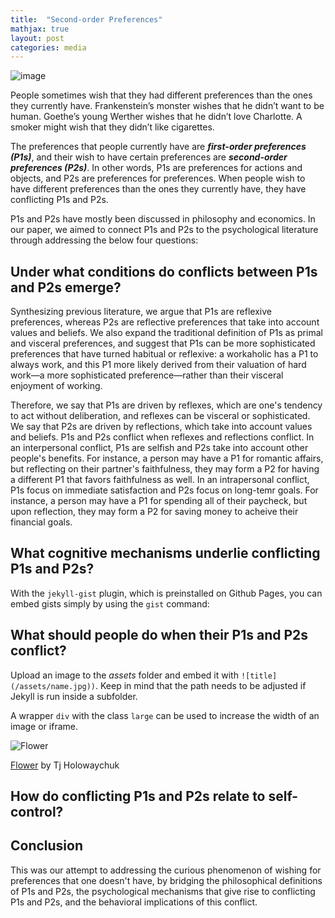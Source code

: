 ```yaml
---
title:  "Second-order Preferences"
mathjax: true
layout: post
categories: media
---
```


![image](https://user-images.githubusercontent.com/92596882/214614676-acd75995-0100-4673-bbff-8efbb4bb4162.png)

People sometimes wish that they had different preferences than the ones they currently have. Frankenstein’s monster wishes that he didn’t want to be human. Goethe’s young Werther wishes that he didn’t love Charlotte. A smoker might wish that they didn’t like cigarettes. 

The preferences that people currently have are **_first-order preferences (P1s)_**, and their wish to have certain preferences are **_second-order preferences (P2s)_**. In other words, P1s are preferences for actions and objects, and P2s are preferences for preferences. When people wish to have different preferences than the ones they currently have, they have conflicting P1s and P2s. 

P1s and P2s have mostly been discussed in philosophy and economics. In our paper, we aimed to connect P1s and P2s to the psychological literature through addressing the below four questions:

## Under what conditions do conflicts between P1s and P2s emerge?

Synthesizing previous literature, we argue that P1s are reflexive preferences, whereas P2s are reflective preferences that take into account values and beliefs. We also expand the traditional definition of P1s as primal and visceral preferences, and suggest that P1s can be more sophisticated preferences that have turned habitual or reflexive: a workaholic has a P1 to always work, and this P1 more likely derived from their valuation of hard work—a more sophisticated preference—rather than their visceral enjoyment of working. 

Therefore, we say that P1s are driven by reflexes, which are one's tendency to act without deliberation, and reflexes can be visceral or sophisticated. We say that P2s are driven by reflections, which take into account values and beliefs. P1s and P2s conflict when reflexes and reflections conflict. In an interpersonal conflict, P1s are selfish and P2s take into account other people's benefits. For instance, a person may have a P1 for romantic affairs, but reflecting on their partner's faithfulness, they may form a P2 for having a different P1 that favors faithfulness as well. In an intrapersonal conflict, P1s focus on immediate satisfaction and P2s focus on long-temr goals. For instance, a person may have a P1 for spending all of their paycheck, but upon reflection, they may form a P2 for saving money to acheive their financial goals. 

## What cognitive mechanisms underlie conflicting P1s and P2s?

With the `jekyll-gist` plugin, which is preinstalled on Github Pages, you can embed gists simply by using the `gist` command:

<script src="https://gist.github.com/5555251.js?file=gist.md"></script>

## What should people do when their P1s and P2s conflict?

Upload an image to the *assets* folder and embed it with `![title](/assets/name.jpg))`. Keep in mind that the path needs to be adjusted if Jekyll is run inside a subfolder.

A wrapper `div` with the class `large` can be used to increase the width of an image or iframe.

![Flower](https://user-images.githubusercontent.com/4943215/55412447-bcdb6c80-5567-11e9-8d12-b1e35fd5e50c.jpg)

[Flower](https://unsplash.com/photos/iGrsa9rL11o) by Tj Holowaychuk

## How do conflicting P1s and P2s relate to self-control?

## Conclusion
This was our attempt to addressing the curious phenomenon of wishing for preferences that one doesn't have, by bridging the philosophical definitions of P1s and P2s, the psychological mechanisms that give rise to conflicting P1s and P2s, and the behavioral implications of this conflict. 
